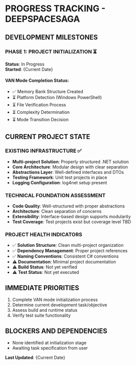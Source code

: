 # PROGRESS TRACKING - DEEPSPACESAGA

## DEVELOPMENT MILESTONES

### PHASE 1: PROJECT INITIALIZATION ⏳
**Status**: In Progress  
**Started**: {Current Date}  

#### VAN Mode Completion Status:
- ✅ Memory Bank Structure Created
- ⏳ Platform Detection (Windows PowerShell)
- ⏳ File Verification Process
- ⏳ Complexity Determination
- ⏳ Mode Transition Decision

## CURRENT PROJECT STATE

### EXISTING INFRASTRUCTURE ✅
- **Multi-project Solution**: Properly structured .NET solution
- **Core Architecture**: Modular design with clear separation
- **Abstractions Layer**: Well-defined interfaces and DTOs
- **Testing Framework**: Unit test projects in place
- **Logging Configuration**: log4net setup present

### TECHNICAL FOUNDATION ASSESSMENT
- **Code Quality**: Well-structured with proper abstractions
- **Architecture**: Clean separation of concerns
- **Extensibility**: Interface-based design supports modularity
- **Test Coverage**: Test projects exist but coverage level TBD

### PROJECT HEALTH INDICATORS
- ✅ **Solution Structure**: Clean multi-project organization
- ✅ **Dependency Management**: Proper project references
- ✅ **Naming Conventions**: Consistent C# conventions
- ⚠️ **Documentation**: Minimal project documentation
- ⚠️ **Build Status**: Not yet verified
- ⚠️ **Test Status**: Not yet executed

## IMMEDIATE PRIORITIES
1. Complete VAN mode initialization process
2. Determine current development task/objective
3. Assess build and runtime status
4. Verify test suite functionality

## BLOCKERS AND DEPENDENCIES
- None identified at initialization stage
- Awaiting task specification from user

**Last Updated**: {Current Date} 